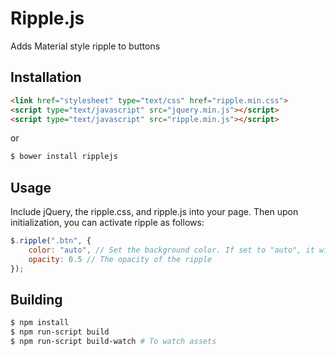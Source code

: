 Ripple.js
=========

Adds Material style ripple to buttons

## Installation
```html
<link href="stylesheet" type="text/css" href="ripple.min.css">
<script type="text/javascript" src="jquery.min.js"></script>
<script type="text/javascript" src="ripple.min.js"></script>
```
or
```bash
$ bower install ripplejs
```

## Usage
Include jQuery, the ripple.css, and ripple.js into your page. Then upon initialization, you can activate ripple as follows:

```javascript
$.ripple(".btn", {
	color: "auto", // Set the background color. If set to "auto", it will use the text color
	opacity: 0.5 // The opacity of the ripple
});
```

## Building
```bash
$ npm install
$ npm run-script build
$ npm run-script build-watch # To watch assets
```
